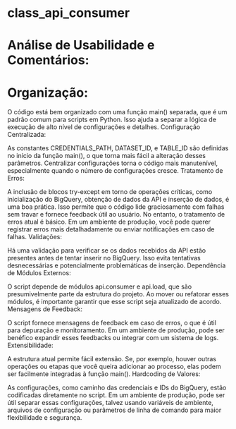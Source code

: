 # class_api_consumer


# Análise de Usabilidade e Comentários:

# Organização:

O código está bem organizado com uma função main() separada, que é um padrão comum para scripts em Python. Isso ajuda a separar a lógica de execução de alto nível de configurações e detalhes.
Configuração Centralizada:

As constantes CREDENTIALS_PATH, DATASET_ID, e TABLE_ID são definidas no início da função main(), o que torna mais fácil a alteração desses parâmetros. Centralizar configurações torna o código mais manutenível, especialmente quando o número de configurações cresce.
Tratamento de Erros:

A inclusão de blocos try-except em torno de operações críticas, como inicialização do BigQuery, obtenção de dados da API e inserção de dados, é uma boa prática. Isso permite que o código lide graciosamente com falhas sem travar e fornece feedback útil ao usuário.
No entanto, o tratamento de erros atual é básico. Em um ambiente de produção, você pode querer registrar erros mais detalhadamente ou enviar notificações em caso de falhas.
Validações:

Há uma validação para verificar se os dados recebidos da API estão presentes antes de tentar inserir no BigQuery. Isso evita tentativas desnecessárias e potencialmente problemáticas de inserção.
Dependência de Módulos Externos:

O script depende de módulos api.consumer e api.load, que são presumivelmente parte da estrutura do projeto. Ao mover ou refatorar esses módulos, é importante garantir que esse script seja atualizado de acordo.
Mensagens de Feedback:

O script fornece mensagens de feedback em caso de erros, o que é útil para depuração e monitoramento. Em um ambiente de produção, pode ser benéfico expandir esses feedbacks ou integrar com um sistema de logs.
Extensibilidade:

A estrutura atual permite fácil extensão. Se, por exemplo, houver outras operações ou etapas que você queira adicionar ao processo, elas podem ser facilmente integradas à função main().
Hardcoding de Valores:

As configurações, como caminho das credenciais e IDs do BigQuery, estão codificadas diretamente no script. Em um ambiente de produção, pode ser útil separar essas configurações, talvez usando variáveis de ambiente, arquivos de configuração ou parâmetros de linha de comando para maior flexibilidade e segurança.
